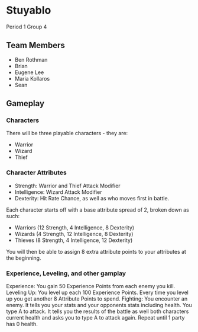 # Stuyablo

Period 1
Group 4

## Team Members

* Ben Rothman
* Brian
* Eugene Lee
* Maria Kollaros
* Sean

## Gameplay

### Characters

There will be three playable characters - they are:

* Warrior
* Wizard
* Thief

### Character Attributes

* Strength: Warrior and Thief Attack Modifier
* Intelligence: Wizard Attack Modifier
* Dexterity: Hit Rate Chance, as well as who moves first in battle.

Each character starts off with a base attribute spread of 2, broken down as such:

* Warriors (12 Strength, 4 Intelligence, 8 Dexterity)
* Wizards (4 Strength, 12 Intelligence, 8 Dexterity)
* Thieves (8 Strength, 4 Intelligence, 12 Dexterity)

You will then be able to assign 8 extra attribute points to your attributes at the beginning. 

### Experience, Leveling, and other gamplay

Experience: You gain 50 Experience Points from each enemy you kill.
Leveling Up: You level up each 100 Experience Points. Every time you level up you get another 8 Attribute Points to spend.
Fighting: You encounter an enemy. It tells you your stats and your opponents stats including health. You type A to attack. It tells you the results of the battle as well both characters current health and asks you to type A to attack again. Repeat until 1 party has 0 health.


